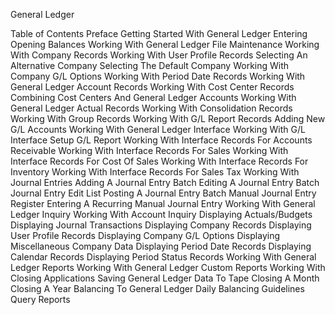  General Ledger

Table of Contents
Preface
Getting Started With General Ledger
Entering Opening Balances
Working With General Ledger File Maintenance
Working With Company Records
Working With User Profile Records
Selecting An Alternative Company
Selecting The Default Company
Working With Company G/L Options
Working With Period Date Records
Working With General Ledger Account Records
Working With Cost Center Records
Combining Cost Centers And General Ledger Accounts
Working With General Ledger Actual Records
Working With Consolidation Records
Working With Group Records
Working With G/L Report Records
Adding New G/L Accounts
Working With General Ledger Interface
Working With G/L Interface Setup
G/L Report
Working With Interface Records For Accounts Receivable
Working With Interface Records For Sales
Working With Interface Records For Cost Of Sales
Working With Interface Records For Inventory
Working With Interface Records For Sales Tax
Working With Journal Entries
Adding A Journal Entry Batch
Editing A Journal Entry Batch
Journal Entry Edit List
Posting A Journal Entry Batch
Manual Journal Entry Register
Entering A Recurring Manual Journal Entry
Working With General Ledger Inquiry
Working With Account Inquiry
Displaying Actuals/Budgets
Displaying Journal Transactions
Displaying Company Records
Displaying User Profile Records
Displaying Company G/L Options
Displaying Miscellaneous Company Data
Displaying Period Date Records
Displaying Calendar Records
Displaying Period Status Records
Working With General Ledger Reports
Working With General Ledger Custom Reports
Working With Closing Applications
Saving General Ledger Data To Tape
Closing A Month
Closing A Year
Balancing To General Ledger
Daily Balancing Guidelines
Query Reports